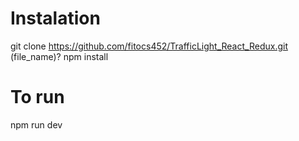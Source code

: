 # Instalation
git clone https://github.com/fitocs452/TrafficLight_React_Redux.git (file_name)?
npm install

# To run
npm run dev
